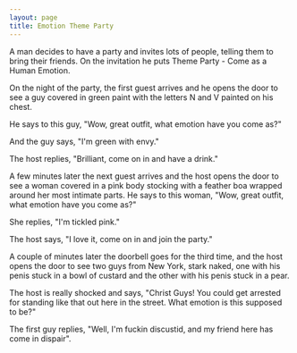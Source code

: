```yaml
---
layout: page
title: Emotion Theme Party
---
```

 
A man decides to have a party and invites lots of people, telling them to bring 
their friends. On the invitation he puts Theme Party - Come as a Human Emotion.</p>

On the night of the party, the first guest arrives and he opens the door to 
see a guy covered in green paint with the letters N and V painted on his chest. 

He says to this guy, "Wow, great outfit, what emotion have you come as?" 

And the guy says, "I'm green with envy."</p>

The host replies, "Brilliant, come on in and have a drink."</p>

A few minutes later the next guest arrives and the host opens the door to see 
a woman covered in a pink body stocking with a feather boa wrapped around her 
most intimate parts. He says to this woman, "Wow, great outfit, what emotion 
have you come as?"

She replies, "I'm tickled pink."

The host says, "I love it, come on in and join the party."

A couple of minutes later the doorbell goes for the third time, and the host 
opens the door to see two guys from New York, stark naked, one with his penis 
stuck in a bowl of custard and the other with his penis stuck in a pear.

The host is really shocked and says, "Christ Guys! You could get arrested 
for standing like that out here in the street. What emotion is this supposed 
to be?"

The first guy replies, "Well, I'm fuckin discustid, and my friend here 
has come in dispair".
